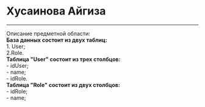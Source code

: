 # Хусаинова Айгиза
---
Описание предметной области:
<br/> **База данных состоит из двух таблиц:**
	<br/>1. User;
	<br/>2.Role.
<br/>**Таблица "User" состоит из трех столбцов:**
	<br/> - idUser;
	<br/> - name;
	<br/> - idRole.
<br/>**Таблица "Role" состоит из двух столбцов:**
	<br/> - idRole;
	<br/> - name;
